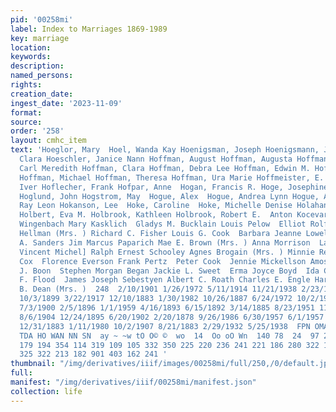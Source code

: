 ```yaml
---
pid: '00258mi'
label: Index to Marriages 1869-1989
key: marriage
location: 
keywords: 
description: 
named_persons: 
rights: 
creation_date: 
ingest_date: '2023-11-09'
format: 
source: 
order: '258'
layout: cmhc_item
text: 'Hoeglor, Mary  Hoel, Wanda Kay Hoenigsman, Joseph Hoenigsmann, Joseph F. Hoerig,
  Clara Hoeschler, Janice Nann Hoffman, August Hoffman, Augusta Hoffman, Bertha Hoffman,
  Carl Meredith Hoffman, Clara Hoffman, Debra Lee Hoffman, Edwin M. Hoffman, Julius
  Hoffman, Michael Hoffman, Theresa Hoffman, Ura Marie Hoffmeister, E. H. Hoffstead,
  Iver Hoflecher, Frank Hofpar, Anne  Hogan, Francis R. Hoge, Josephine Hogenen, Hilma
  Hoglund, John Hogstrom, May  Hogue, Alex  Hogue, Andrea Lynn Hogue, Arthur L. Hogue,
  Ray Leon Hokanson, Lee  Hoke, Caroline  Hoke, Michelle Denise Holahan, Katherine
  Holbert, Eva M. Holbrook, Kathleen Holbrook, Robert E.  Anton Kocevar  Thomas Phillip
  Wingenbach Mary Kasklich  Gladys M. Bucklain Louis Pelow  Elliot Rolfe Smollan Jennie
  Hellman (Mrs. ) Richard C. Fisher Louis G. Cook  Barbara Jeanne Lowel] Clarence
  A. Sanders Jim Marcus Paparich Mae E. Brown (Mrs. ) Anna Morrison  Laura Butt  George
  Vincent Michel] Ralph Ernest Schooley Agnes Brogain (Mrs. ) Minnie Reis  Mary Erler  Charles
  Cox  Florence Everson Frank Pertz  Peter Cook  Jennie Mickellson Amos G. Knowlton  T.
  J. Boon  Stephen Morgan Began Jackie L. Sweet  Erma Joyce Boyd  Ida Carlson  John
  F. Flood  James Joseph Sebestyen Albert C. Roath Charles E. Engle Harry Simpson  Jennie
  B. Dean (Mrs. )  248  2/10/1901 1/26/1972 5/11/1914 11/21/1938 2/23/1882 11/27/1970
  10/3/1899 3/22/1917 12/10/1883 1/30/1982 10/26/1887 6/24/1972 10/2/1905 7/11/1900
  7/3/1900 2/5/1896 1/1/1959 4/16/1893 6/15/1892 3/14/1885 8/23/1951 11/21/1949 1/26/1902
  8/6/1904 12/24/1895 6/20/1902 2/20/1878 9/26/1986 6/30/1957 6/1/1957 10/12/1902
  12/31/1883 1/11/1980 10/2/1907 8/21/1883 2/29/1932 5/25/1938  FPN OMAN nN WO UO
  TDA HO WAN NN SN  ay ~ ~w tO O© ©  wo  14  Oo oO Wn  140 78  24  97 201  74  58
  179 194 354 114 319 109 105 332 350 225 220 236 241 221 186 280 322 199  16 609
  325 322 213 182 901 403 162 241 '
thumbnail: "/img/derivatives/iiif/images/00258mi/full/250,/0/default.jpg"
full: 
manifest: "/img/derivatives/iiif/00258mi/manifest.json"
collection: life
---
```

